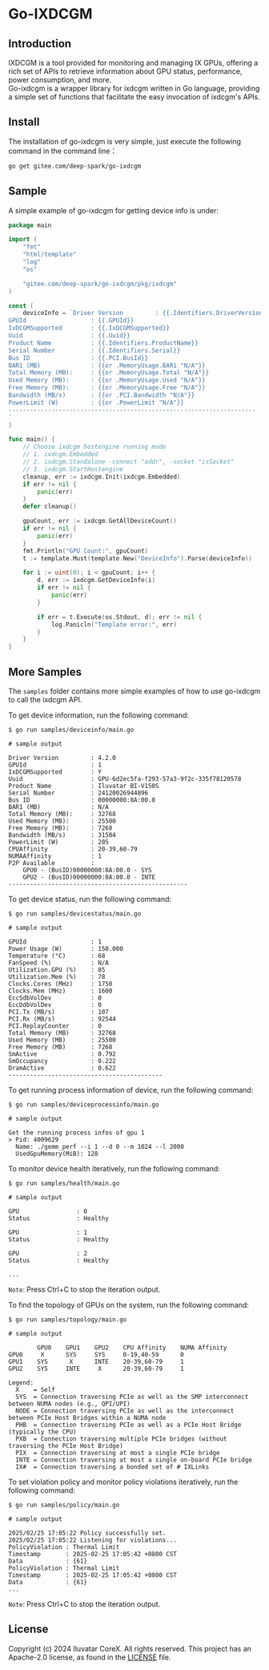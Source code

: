 # Go-IXDCGM

## Introduction

IXDCGM is a tool provided for monitoring and managing IX GPUs, offering a rich set of APIs to retrieve information about GPU status, performance, power consumption, and more.   
Go-ixdcgm is a wrapper library for ixdcgm written in Go language, providing a simple set of functions that facilitate the easy invocation of ixdcgm's APIs.

## Install

The installation of go-ixdcgm is very simple, just execute the following command in the command line：

```bash
go get gitee.com/deep-spark/go-ixdcgm
```

## Sample

A simple example of go-ixdcgm for getting device info is under:

```go
package main

import (
	"fmt"
	"html/template"
	"log"
	"os"

	"gitee.com/deep-spark/go-ixdcgm/pkg/ixdcgm"
)

const (
	deviceInfo = `Driver Version         : {{.Identifiers.DriverVersion}}
GPUId                  : {{.GPUId}}
IxDCGMSupported        : {{.IxDCGMSupported}}
Uuid                   : {{.Uuid}}
Product Name           : {{.Identifiers.ProductName}}
Serial Number          : {{.Identifiers.Serial}}
Bus ID                 : {{.PCI.BusId}}
BAR1 (MB)              : {{or .MemoryUsage.BAR1 "N/A"}}
Total Memory (MB):     : {{or .MemoryUsage.Total "N/A"}}
Used Memory (MB):      : {{or .MemoryUsage.Used "N/A"}}
Free Memory (MB):      : {{or .MemoryUsage.Free "N/A"}}
Bandwidth (MB/s)       : {{or .PCI.Bandwidth "N/A"}}
PowerLimit (W)         : {{or .PowerLimit "N/A"}}
---------------------------------------------------------------------
`
)

func main() {
	// Choose ixdcgm hostengine running mode
	// 1. ixdcgm.Embedded
	// 2. ixdcgm.Standalone -connect "addr", -socket "isSocket"
	// 3. ixdcgm.StartHostengine
	cleanup, err := ixdcgm.Init(ixdcgm.Embedded)
	if err != nil {
		panic(err)
	}
	defer cleanup()

	gpuCount, err := ixdcgm.GetAllDeviceCount()
	if err != nil {
		panic(err)
	}
	fmt.Println("GPU Count:", gpuCount)
	t := template.Must(template.New("DeviceInfo").Parse(deviceInfo))

	for i := uint(0); i < gpuCount; i++ {
		d, err := ixdcgm.GetDeviceInfo(i)
		if err != nil {
			panic(err)
		}

		if err = t.Execute(os.Stdout, d); err != nil {
			log.Panicln("Template error:", err)
		}
	}
}
```

## More Samples

The `samples` folder contains more simple examples of how to use go-ixdcgm to call the ixdcgm API.

To get device information, run the following command:
```
$ go run samples/deviceinfo/main.go

# sample output

Driver Version         : 4.2.0
GPUId                  : 1
IxDCGMSupported        : Y
Uuid                   : GPU-6d2ec5fa-f293-57a3-9f2c-335f78120578
Product Name           : Iluvatar BI-V150S
Serial Number          : 24120026944896
Bus ID                 : 00000000:8A:00.0
BAR1 (MB)              : N/A
Total Memory (MB):     : 32768
Used Memory (MB):      : 25500
Free Memory (MB):      : 7268
Bandwidth (MB/s)       : 31504
PowerLimit (W)         : 205
CPUAffinity            : 20-39,60-79
NUMAAffinity           : 1
P2P Available          :
    GPU0 - (BusID)00000000:8A:00.0 - SYS
    GPU2 - (BusID)00000000:8A:00.0 - INTE
--------------------------------------------------	
```

To get device status, run the following command:
```
$ go run samples/devicestatus/main.go

# sample output

GPUId                  : 1
Power Usage (W)        : 150.000
Temperature (°C)       : 68
FanSpeed (%)           : N/A
Utilization.GPU (%)    : 85
Utilization.Mem (%)    : 78
Clocks.Cores (MHz)     : 1750
Clocks.Mem (MHz)       : 1600
EccSdbVolDev           : 0
EccDdbVolDev           : 0
PCI.Tx (MB/s)          : 107
PCI.Rx (MB/s)          : 92544
PCI.ReplayCounter      : 0
Total Memory (MB)      : 32768
Used Memory (MB)       : 25500
Free Memory (MB)       : 7268
SmActive               : 0.792
SmOccupancy            : 0.222
DramActive             : 0.622
-------------------------------------------
```

To get running process information of device, run the following command:
```
$ go run samples/deviceprocessinfo/main.go

# sample output

Get the running process infos of gpu 1
> Pid: 4009629
  Name: ./gemm_perf --i 1 --d 0 --m 1024 --l 2000
  UsedGpuMemory(MiB): 128
```

To monitor device health iteratively, run the following command:
```
$ go run samples/health/main.go

# sample output

GPU                : 0
Status             : Healthy

GPU                : 1
Status             : Healthy

GPU                : 2
Status             : Healthy

...
```
`Note`: Press Ctrl+C to stop the iteration output.  

To find the topology of GPUs on the system, run the following command:
```
$ go run samples/topology/main.go

# sample output

        GPU0    GPU1    GPU2    CPU Affinity    NUMA Affinity
GPU0     X      SYS     SYS     0-19,40-59      0
GPU1    SYS      X      INTE    20-39,60-79     1
GPU2    SYS     INTE     X      20-39,60-79     1

Legend:
  X    = Self
  SYS  = Connection traversing PCIe as well as the SMP interconnect between NUMA nodes (e.g., QPI/UPI)
  NODE = Connection traversing PCIe as well as the interconnect between PCIe Host Bridges within a NUMA node
  PHB  = Connection traversing PCIe as well as a PCIe Host Bridge (typically the CPU)
  PXB  = Connection traversing multiple PCIe bridges (without traversing the PCIe Host Bridge)
  PIX  = Connection traversing at most a single PCIe bridge
  INTE = Connection traversing at most a single on-board PCIe bridge
  IX#  = Connection traversing a bonded set of # IXLinks
```

To set violation policy and monitor policy violations iteratively, run the following command:
```
$ go run samples/policy/main.go

# sample output

2025/02/25 17:05:22 Policy successfully set.
2025/02/25 17:05:22 Listening for violations...
PolicyViolation : Thermal Limit
Timestamp       : 2025-02-25 17:05:42 +0800 CST
Data            : {61}
PolicyViolation : Thermal Limit
Timestamp       : 2025-02-25 17:05:42 +0800 CST
Data            : {61}
...
```
`Note`: Press Ctrl+C to stop the iteration output.

## License

Copyright (c) 2024 Iluvatar CoreX. All rights reserved. This project has an Apache-2.0 license, as
found in the [LICENSE](LICENSE) file.
